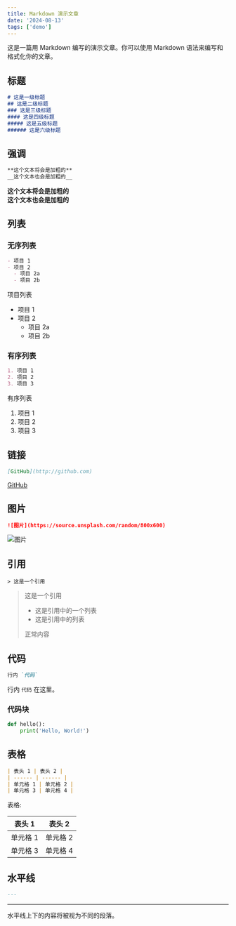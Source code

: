 ```yaml
---
title: Markdown 演示文章
date: '2024-08-13'
tags: ['demo']
---
```


这是一篇用 Markdown 编写的演示文章。你可以使用 Markdown 语法来编写和格式化你的文章。

## 标题

```markdown
# 这是一级标题
## 这是二级标题
### 这是三级标题
#### 这是四级标题
##### 这是五级标题
###### 这是六级标题
```

## 强调

```markdown
**这个文本将会是加粗的**
__这个文本也会是加粗的__
```

**这个文本将会是加粗的**  
__这个文本也会是加粗的__

## 列表

### 无序列表

```markdown
- 项目 1
- 项目 2
  - 项目 2a
  - 项目 2b
```

项目列表

- 项目 1
- 项目 2
  - 项目 2a
  - 项目 2b

### 有序列表
    
```markdown
1. 项目 1
2. 项目 2
3. 项目 3
```

有序列表

1. 项目 1
2. 项目 2
3. 项目 3

## 链接

```markdown
[GitHub](http://github.com)
```

[GitHub](http://github.com)

## 图片

```markdown
![图片](https://source.unsplash.com/random/800x600)
```

![图片](https://slefboot-1251736664.file.myqcloud.com/20240808_leveldb_source_bloom_filter_visualization.png/webp1600)

## 引用

```
> 这是一个引用
```

> 这是一个引用
> - 这是引用中的一个列表
> - 这是引用中的列表
> 
> 正常内容

## 代码

```markdown
行内 `代码`
```

行内 `代码` 在这里。

### 代码块

```python
def hello():
    print('Hello, World!')
```

## 表格

```markdown
| 表头 1 | 表头 2 |
| ------ | ------ |
| 单元格 1 | 单元格 2 |
| 单元格 3 | 单元格 4 |
```

表格: 

| 表头 1 | 表头 2 |
| ------ | ------ |
| 单元格 1 | 单元格 2 |
| 单元格 3 | 单元格 4 |


## 水平线

```markdown
---
```

---

水平线上下的内容将被视为不同的段落。